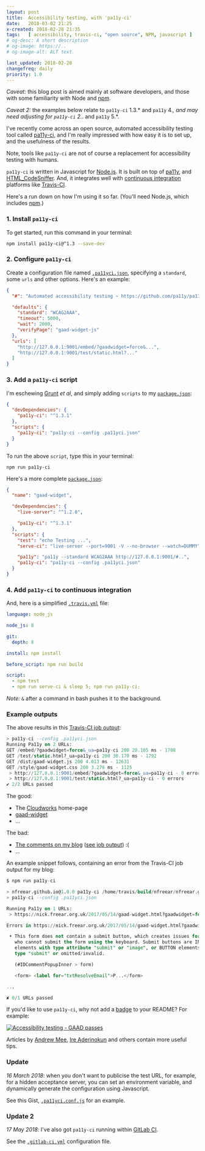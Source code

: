 ```yaml
---
layout: post
title:  Accessibility testing, with 'pa11y-ci'
date:   2018-03-02 21:25
x-created: 2018-02-28 21:35
tags:   [ accessibility, travis-ci, "open source", NPM, javascript ]
# og-desc: A short description
# og-image: https://..
# og-image-alt: ALT text.

last_updated: 2018-02-28
changefreq: daily
priority: 1.0
---
```



_Caveat:_ this blog post is aimed mainly at software developers, and
those with some familiarity with Node and [npm][].

_Caveat 2:_ the examples below relate to `pa11y-ci` 1.3.* and `pa11y` 4.*,
and may need adjusting for `pa11y-ci` 2.*. and `pa11y` 5.*.

I've recently come across an open source, automated accessibility
testing tool called [pa11y-ci][], and I'm really impressed with how easy
it is to set up, and the usefulness of the results.

Note, tools like `pa11y-ci` are not of course a replacement for accessibility testing with humans.

`pa11y-ci` is written in Javascript for [Node.js][].
It is built on top of [pa11y][], and [HTML_CodeSniffer][].
And, it integrates well with [continuous integration][ci] platforms like [Travis-CI][].

Here's a run down on how I'm using it so far. (You'll need Node.js, which includes [npm][].)

### 1. Install `pa11y-ci`

To get started, run this command in your terminal:

```sh
npm install pa11y-ci@^1.3 --save-dev
```

### 2. Configure `pa11y-ci`

Create a configuration file named [`.pa11yci.json`][.pa11y], specifying
a `standard`, some `urls` and other options. Here's an example:

```json
{
  "#": "Automated accessibility testing ~ https://github.com/pa11y/pa11y-ci",

  "defaults": {
    "standard": "WCAG2AAA",
    "timeout": 5000,
    "wait": 2000,
    "verifyPage": "gaad-widget-js"
  },
  "urls": [
    "http://127.0.0.1:9001/embed/?gaadwidget=force&...",
    "http://127.0.0.1:9001/test/static.html?..."
  ]
}
```

### 3. Add a `pa11y-ci` script

I'm eschewing [Grunt][] _et al_, and simply adding `scripts` to my
[`package.json`][pkg]:

```json
{
  "devDependencies": {
    "pa11y-ci": "^1.3.1"
  },
  "scripts": {
    "pa11y-ci": "pa11y-ci --config .pa11yci.json"
  }
}
```

To run the above `script`, type this in your terminal:

```shell
npm run pa11y-ci
```

Here's a more complete [`package.json`][pkg]:

```json
{
  "name": "gaad-widget",

  "devDependencies": {
    "live-server": "^1.2.0",

    "pa11y-ci": "^1.3.1"
  },
  "scripts": {
    "test": "echo Testing ...",
    "serve-ci": "live-server --port=9001 -V --no-browser --watch=DUMMY",

    "pa11y": "pa11y --standard WCAG2AAA http://127.0.0.1:9001/#..",
    "pa11y-ci": "pa11y-ci --config .pa11yci.json"
  }
}
```

### 4. Add `pa11y-ci` to continuous integration

And, here is a simplified [`.travis.yml`][trav] file:

```yaml
language: node_js

node_js: 8

git:
  depth: 8

install: npm install

before_script: npm run build

script:
  - npm test
  - npm run serve-ci & sleep 5; npm run pa11y-ci;
```

_Note:_ `&` after a command in bash pushes it to the background.

### Example outputs

The above results in this [Travis-CI job output][gaad-job]:

```sql
> pa11y-ci --config .pa11yci.json
Running Pa11y on 2 URLs:
GET /embed/?gaadwidget=force&_ua=pa11y-ci 200 28.105 ms - 1708
GET /test/static.html?_ua=pa11y-ci 200 30.170 ms - 1792
GET /dist/gaad-widget.js 200 4.013 ms - 12631
GET /style/gaad-widget.css 200 3.276 ms - 1125
 > http://127.0.0.1:9001/embed/?gaadwidget=force&_ua=pa11y-ci - 0 errors
 > http://127.0.0.1:9001/test/static.html?_ua=pa11y-ci - 0 errors
✔ 2/2 URLs passed
```

The good:

 * The [Cloudworks][] home-page
 * [gaad-widget][]
 * ...

The bad:

 * [The comments on my blog][blog] ([see job output][blog-job]) :(
 * ...

An example snippet follows, containing an error from the Travis-CI job output for my blog:

```sql
$ npm run pa11y-ci

> nfreear.github.io@1.0.0 pa11y-ci /home/travis/build/nfreear/nfreear.github.io
> pa11y-ci --config .pa11yci.json

Running Pa11y on 1 URLs:
 > https://nick.freear.org.uk/2017/05/14/gaad-widget.html?gaadwidget=force&_ua=pa11y-ci - 8 errors

Errors in https://nick.freear.org.uk/2017/05/14/gaad-widget.html?gaadwidget=force&_ua=pa11y-ci:

 • This form does not contain a submit button, which creates issues for those
   who cannot submit the form using the keyboard. Submit buttons are INPUT
   elements with type attribute "submit" or "image", or BUTTON elements with
   type "submit" or omitted/invalid.

   (#IDCommentPopupInner > form)

   <form> <label for="txtResolveEmail">P...</form>

...

✘ 0/1 URLs passed
```


If you'd like to use `pa11y-ci`, why not add a [badge][] to your README?
For example:

[![Accessibility testing - GAAD passes][pa11y-icon]][pa11y-ci]

Articles by [Andrew Mee][], [Ire Aderinokun] and others contain more useful tips.


### Update

_16 March 2018_: when you don't want to publicise the test URL, for example,
for a hidden acceptance server, you can set an environment variable,
and dynamically generate the configuration using Javascript.

See this Gist, [`.pa11yci.conf.js`][js] for an example.

### Update 2

_17 May 2018_: I've also got `pa11y-ci` running within [GitLab CI].

See the [`.gitlab-ci.yml`][gitlab-yml] configuration file.


[node.js]: https://nodejs.org/en/download/ "Node.js includes npm."
[npm]: https://npmjs.com/get-npm "Node package manager (npm), for Node.js"
[pa11y]: http://pa11y.org/ "Pa11y is your automated accessibility testing pal "
[gh-pa11y]: https://github.com/pa11y/pa11y
[pa11y-ci]: https://github.com/pa11y/pa11y-ci "Pa11y - Continuous Integration (CI)"
[travis-ci]: https://travis-ci.org/nfreear/gaad-widget
[gaad-job]: https://travis-ci.org/nfreear/gaad-widget/jobs/347455031#L1083-L1104 "Travis-CI output: success."
[blog-job]: https://travis-ci.org/nfreear/nfreear.github.io/jobs/348424796#L1470-L1554
    "Travis-CI output: errors."
[pa11y-icon]: /badge/pa11y-ci.svg
[pa11y-i0]: https://img.shields.io/badge/accessibility-pa11y--ci-blue.svg
[badge]: https://shields.io/ "accessibility-pa11y--ci-blue.svg"
[HTML_CodeSniffer]: http://squizlabs.github.io/HTML_CodeSniffer/
[ci]: https://en.wikipedia.org/wiki/Continuous_integration "Continuous Integration (CI)"
[grunt]: https://gruntjs.com/ "Grunt JavaScript task runner."

[pkg]: https://github.com/nfreear/gaad-widget/blob/3.x/package.json#L1 "package.json"
[trav]: https://github.com/nfreear/gaad-widget/blob/3.x/.travis.yml#L1 ".travis.yml"
[.pa11y]: https://github.com/nfreear/gaad-widget/blob/3.x/.pa11yci.json#L1 ".pa11yci.json"
[gitlab-yml]: https://gitlab.com/nfreear/gaad-widget/blob/3.x/.gitlab-ci.yml#L29 ".gitlab-ci.yml"
[gitlab CI]: https://gitlab.com/nfreear/gaad-widget/pipelines "GitLab Continuous Integration pipelines"

[gaad-widget]: https://github.com/nfreear/gaad-widget
[cloudworks]: http://cloudworks.ac.uk/
[blog]: # "Oh dear! A work-in-progress"

[Andrew Mee]: http://cruft.io/posts/automated-accessibility-testing-node-travis-ci-pa11y/
[Joviano Dias]: https://medium.com/springernature-qa/integrating-pa11y-ci-in-your-ci-cd-pipeline-f143bb5e36f
[Ire Aderinokun]: https://bitsofco.de/pa11y/

[js]: https://gist.github.com/nfreear/cece86bf6d5d4d531bf0646417a868fb ".pa11yci.conf.js"

[End]: //.
